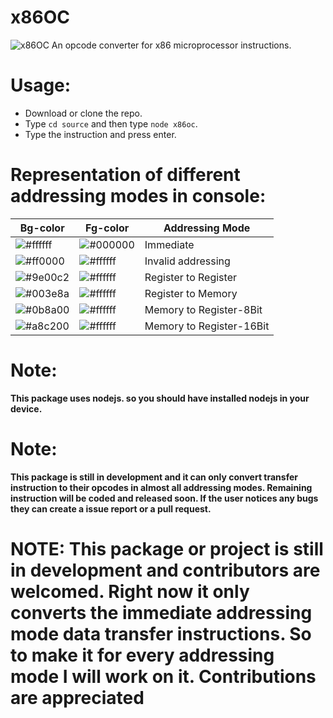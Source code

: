 # x86OC
![x86OC](https://github.com/Chandra-sekhar-pilla/x86OC/blob/main/Resources/x86OC.png)
An opcode converter for x86 microprocessor instructions.

# Usage:
- Download or clone the repo.
- Type ``cd source`` and then type ``node x86oc``.
- Type the instruction and press enter.

# Representation of different addressing modes in console:
Bg-color | Fg-color | Addressing Mode
-------- | -------- | ---------------
![#ffffff](https://via.placeholder.com/150x40/ffffff/000000?text=White) | ![#000000](https://via.placeholder.com/150x40/000000/ffffff?text=Black) | Immediate
![#ff0000](https://via.placeholder.com/150x40/ff0000/000000?text=Red) | ![#ffffff](https://via.placeholder.com/150x40/ffffff/000000?text=White) | Invalid addressing
![#9e00c2](https://via.placeholder.com/150x40/9e00c2/000000?text=Purple) | ![#ffffff](https://via.placeholder.com/150x40/ffffff/000000?text=White) | Register to Register
![#003e8a](https://via.placeholder.com/150x40/003e8a/000000?text=Blue) | ![#ffffff](https://via.placeholder.com/150x40/ffffff/000000?text=White) | Register to Memory
![#0b8a00](https://via.placeholder.com/150x40/0b8a00/000000?text=Green) | ![#ffffff](https://via.placeholder.com/150x40/ffffff/000000?text=White) | Memory to Register-8Bit
![#a8c200](https://via.placeholder.com/150x40/a8c200/000000?text=Yellow) | ![#ffffff](https://via.placeholder.com/150x40/ffffff/000000?text=White) | Memory to Register-16Bit

# Note:
**This package uses nodejs. so you should have installed nodejs in your device.**
# Note:
**This package is still in development and it can only convert transfer instruction to their opcodes in almost all addressing modes. Remaining instruction will be coded and released soon. If the user notices any bugs they can create a issue report or a pull request.**

# NOTE: This package or project is still in development and contributors are welcomed. Right now it only converts the immediate addressing mode data transfer instructions. So to make it for every addressing mode I will work on it. Contributions are appreciated